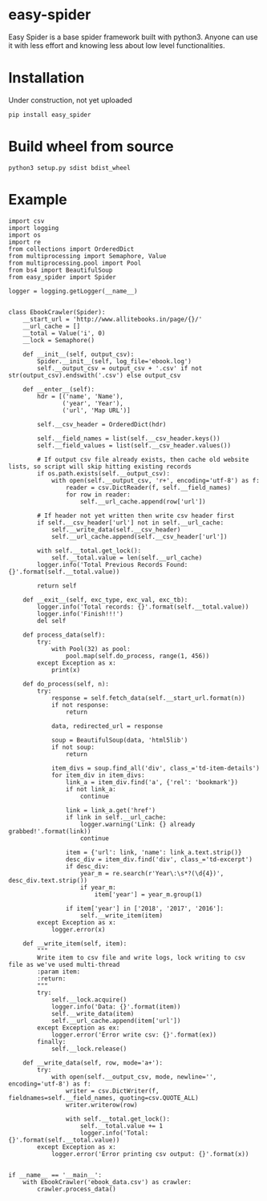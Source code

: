 # easy-spider
Easy Spider is a base spider framework built with python3. Anyone can use it with less effort and knowing less about low level functionalities.

# Installation
Under construction, not yet uploaded

```pip install easy_spider```

# Build wheel from source
```
python3 setup.py sdist bdist_wheel
```

# Example
```
import csv
import logging
import os
import re
from collections import OrderedDict
from multiprocessing import Semaphore, Value
from multiprocessing.pool import Pool
from bs4 import BeautifulSoup
from easy_spider import Spider

logger = logging.getLogger(__name__)


class EbookCrawler(Spider):
    __start_url = 'http://www.allitebooks.in/page/{}/'
    __url_cache = []
    __total = Value('i', 0)
    __lock = Semaphore()

    def __init__(self, output_csv):
        Spider.__init__(self, log_file='ebook.log')
        self.__output_csv = output_csv + '.csv' if not str(output_csv).endswith('.csv') else output_csv

    def __enter__(self):
        hdr = [('name', 'Name'),
               ('year', 'Year'),
               ('url', 'Map URL')]

        self.__csv_header = OrderedDict(hdr)

        self.__field_names = list(self.__csv_header.keys())
        self.__field_values = list(self.__csv_header.values())

        # If output csv file already exists, then cache old website lists, so script will skip hitting existing records
        if os.path.exists(self.__output_csv):
            with open(self.__output_csv, 'r+', encoding='utf-8') as f:
                reader = csv.DictReader(f, self.__field_names)
                for row in reader:
                    self.__url_cache.append(row['url'])

        # If header not yet written then write csv header first
        if self.__csv_header['url'] not in self.__url_cache:
            self.__write_data(self.__csv_header)
            self.__url_cache.append(self.__csv_header['url'])

        with self.__total.get_lock():
            self.__total.value = len(self.__url_cache)
        logger.info('Total Previous Records Found: {}'.format(self.__total.value))

        return self

    def __exit__(self, exc_type, exc_val, exc_tb):
        logger.info('Total records: {}'.format(self.__total.value))
        logger.info('Finish!!!')
        del self

    def process_data(self):
        try:
            with Pool(32) as pool:
                pool.map(self.do_process, range(1, 456))
        except Exception as x:
            print(x)

    def do_process(self, n):
        try:
            response = self.fetch_data(self.__start_url.format(n))
            if not response:
                return

            data, redirected_url = response

            soup = BeautifulSoup(data, 'html5lib')
            if not soup:
                return

            item_divs = soup.find_all('div', class_='td-item-details')
            for item_div in item_divs:
                link_a = item_div.find('a', {'rel': 'bookmark'})
                if not link_a:
                    continue

                link = link_a.get('href')
                if link in self.__url_cache:
                    logger.warning('Link: {} already grabbed!'.format(link))
                    continue

                item = {'url': link, 'name': link_a.text.strip()}
                desc_div = item_div.find('div', class_='td-excerpt')
                if desc_div:
                    year_m = re.search(r'Year\:\s*?(\d{4})', desc_div.text.strip())
                    if year_m:
                        item['year'] = year_m.group(1)

                if item['year'] in ['2018', '2017', '2016']:
                    self.__write_item(item)
        except Exception as x:
            logger.error(x)

    def __write_item(self, item):
        """
        Write item to csv file and write logs, lock writing to csv file as we've used multi-thread
        :param item:
        :return:
        """
        try:
            self.__lock.acquire()
            logger.info('Data: {}'.format(item))
            self.__write_data(item)
            self.__url_cache.append(item['url'])
        except Exception as ex:
            logger.error('Error write csv: {}'.format(ex))
        finally:
            self.__lock.release()

    def __write_data(self, row, mode='a+'):
        try:
            with open(self.__output_csv, mode, newline='', encoding='utf-8') as f:
                writer = csv.DictWriter(f, fieldnames=self.__field_names, quoting=csv.QUOTE_ALL)
                writer.writerow(row)

                with self.__total.get_lock():
                    self.__total.value += 1
                    logger.info('Total: {}'.format(self.__total.value))
        except Exception as x:
            logger.error('Error printing csv output: {}'.format(x))


if __name__ == '__main__':
    with EbookCrawler('ebook_data.csv') as crawler:
        crawler.process_data()

```